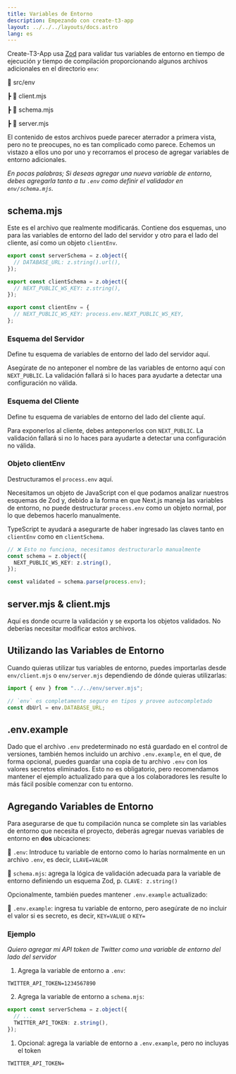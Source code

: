 ```yaml
---
title: Variables de Entorno
description: Empezando con create-t3-app
layout: ../../../layouts/docs.astro
lang: es
---
```


Create-T3-App usa [Zod](https://github.com/colinhacks/zod) para validar tus variables de entorno en tiempo de ejecución _y_ tiempo de compilación proporcionando algunos archivos adicionales en el directorio `env`:

📁 src/env

┣ 📄 client.mjs

┣ 📄 schema.mjs

┣ 📄 server.mjs

El contenido de estos archivos puede parecer aterrador a primera vista, pero no te preocupes, no es tan complicado como parece. Echemos un vistazo a ellos uno por uno y recorramos el proceso de agregar variables de entorno adicionales.

_En pocas palabras; Si deseas agregar una nueva variable de entorno, debes agregarla tanto a tu `.env` como definir el validador en `env/schema.mjs`._

## schema.mjs

Este es el archivo que realmente modificarás. Contiene dos esquemas, uno para las variables de entorno del lado del servidor y otro para el lado del cliente, así como un objeto `clientEnv`.

```ts:env/schema.mjs
export const serverSchema = z.object({
  // DATABASE_URL: z.string().url(),
});

export const clientSchema = z.object({
  // NEXT_PUBLIC_WS_KEY: z.string(),
});

export const clientEnv = {
  // NEXT_PUBLIC_WS_KEY: process.env.NEXT_PUBLIC_WS_KEY,
};
```

### Esquema del Servidor

Define tu esquema de variables de entorno del lado del servidor aquí.

Asegúrate de no anteponer el nombre de las variables de entorno aquí con `NEXT_PUBLIC`. La validación fallará si lo haces para ayudarte a detectar una configuración no válida.

### Esquema del Cliente

Define tu esquema de variables de entorno del lado del cliente aquí.

Para exponerlos al cliente, debes anteponerlos con `NEXT_PUBLIC`. La validación fallará si no lo haces para ayudarte a detectar una configuración no válida.

### Objeto clientEnv

Destructuramos el `process.env` aquí.

Necesitamos un objeto de JavaScript con el que podamos analizar nuestros esquemas de Zod y, debido a la forma en que Next.js maneja las variables de entorno, no puede destructurar `process.env` como un objeto normal, por lo que debemos hacerlo manualmente.

TypeScript te ayudará a asegurarte de haber ingresado las claves tanto en `clientEnv` como en `clientSchema`.

```ts
// ❌ Esto no funciona, necesitamos destructurarlo manualmente
const schema = z.object({
  NEXT_PUBLIC_WS_KEY: z.string(),
});

const validated = schema.parse(process.env);
```

## server.mjs & client.mjs

Aquí es donde ocurre la validación y se exporta los objetos validados. No deberías necesitar modificar estos archivos.

## Utilizando las Variables de Entorno

Cuando quieras utilizar tus variables de entorno, puedes importarlas desde `env/client.mjs` o `env/server.mjs` dependiendo de dónde quieras utilizarlas:

```ts:pages/api/hello.ts
import { env } from "../../env/server.mjs";

// `env` es completamente seguro en tipos y provee autocompletado
const dbUrl = env.DATABASE_URL;
```

## .env.example

Dado que el archivo `.env` predeterminado no está guardado en el control de versiones, también hemos incluido un archivo `.env.example`, en el que, de forma opcional, puedes guardar una copia de tu archivo `.env` con los valores secretos eliminados. Esto no es obligatorio, pero recomendamos mantener el ejemplo actualizado para que a los colaboradores les resulte lo más fácil posible comenzar con tu entorno.

## Agregando Variables de Entorno

Para asegurarse de que tu compilación nunca se complete sin las variables de entorno que necesita el proyecto, deberás agregar nuevas variables de entorno en **dos** ubicaciones:

📄 `.env`: Introduce tu variable de entorno como lo harías normalmente en un archivo `.env`, es decir, `LLAVE=VALOR`

📄 `schema.mjs`: agrega la lógica de validación adecuada para la variable de entorno definiendo un esquema Zod, p. `CLAVE: z.string()`

Opcionalmente, también puedes mantener `.env.example` actualizado:

📄 `.env.example`: ingresa tu variable de entorno, pero asegúrate de no incluir el valor si es secreto, es decir, `KEY=VALUE` o `KEY=`

### Ejemplo

_Quiero agregar mi API token de Twitter como una variable de entorno del lado del servidor_

1. Agrega la variable de entorno a `.env`:

```
TWITTER_API_TOKEN=1234567890
```

2. Agrega la variable de entorno a `schema.mjs`:

```ts
export const serverSchema = z.object({
  // ...
  TWITTER_API_TOKEN: z.string(),
});
```

1. Opcional: agrega la variable de entorno a `.env.example`, pero no incluyas el token

```
TWITTER_API_TOKEN=
```
